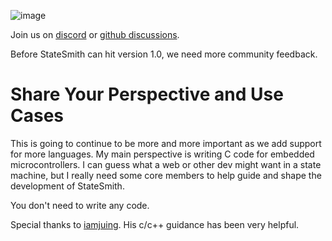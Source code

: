 ![image](https://user-images.githubusercontent.com/274012/218209851-c904835e-0989-40ce-8868-4f1ac964cbe8.png)

Join us on [discord](https://discord.com/invite/rNxNGQXWsU) or [github discussions](https://github.com/StateSmith/StateSmith/discussions).

Before StateSmith can hit version 1.0, we need more community feedback.

# Share Your Perspective and Use Cases
This is going to continue to be more and more important as we add support for more languages. My main perspective is writing C code for embedded microcontrollers. I can guess what a web or other dev might want in a state machine, but I really need some core members to help guide and shape the development of StateSmith.

You don't need to write any code.

Special thanks to [iamjuing](https://github.com/StateSmith/StateSmith/issues?q=author%3Aiamjuing). His c/c++ guidance has been very helpful.

